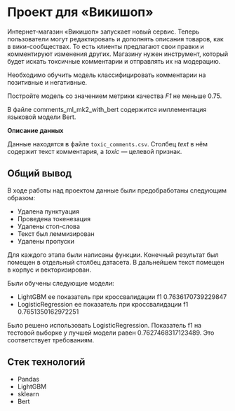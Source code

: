 # Проект для «Викишоп»

Интернет-магазин «Викишоп» запускает новый сервис. Теперь пользователи могут редактировать и дополнять описания товаров, как в вики-сообществах. То есть клиенты предлагают свои правки и комментируют изменения других. Магазину нужен инструмент, который будет искать токсичные комментарии и отправлять их на модерацию. 

Необходимо обучить модель классифицировать комментарии на позитивные и негативные. 

Постройте модель со значением метрики качества *F1* не меньше 0.75. 

В файле comments_ml_mk2_with_bert содержится имплементация языковой модели Bert.

**Описание данных**

Данные находятся в файле `toxic_comments.csv`. Столбец *text* в нём содержит текст комментария, а *toxic* — целевой признак.

## Общий вывод

В ходе работы над проектом данные были предобработаны следующим образом:

 - Удалена пунктуация
 - Проведена токенезация
 - Удалены стоп-слова
 - Текст был леммизирован
 - Удалены пропуски

Для каждого этапа были написаны функции. Конечный результат был помещен в отдельный столбец датасета. В дальнейшем текст помещен в корпус и векторизирован.

Были обучены следующие модели:

 - LightGBM ее показатель при кроссвалидации f1 0.7636170739229847
 - LogisticRegression ее показатель при кроссвалидации f1 0.7651350162972251
 
Было решено использовать LogisticRegression. Показатель f1 на тестовой выборке у лучшей модели равен 0.7627468317123489. Это соответствует требованиям. 

## Стек технологий

- Pandas 
- LightGBM
- sklearn
- Bert

